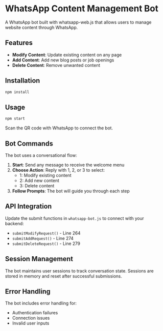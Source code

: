 # WhatsApp Content Management Bot

A WhatsApp bot built with whatsapp-web.js that allows users to manage website content through WhatsApp.

## Features

- **Modify Content**: Update existing content on any page
- **Add Content**: Add new blog posts or job openings
- **Delete Content**: Remove unwanted content

## Installation

```bash
npm install
```

## Usage

```bash
npm start
```

Scan the QR code with WhatsApp to connect the bot.

## Bot Commands

The bot uses a conversational flow:

1. **Start**: Send any message to receive the welcome menu
2. **Choose Action**: Reply with 1, 2, or 3 to select:
   - 1: Modify existing content
   - 2: Add new content
   - 3: Delete content
3. **Follow Prompts**: The bot will guide you through each step

## API Integration

Update the submit functions in `whatsapp-bot.js` to connect with your backend:

- `submitModifyRequest()` - Line 264
- `submitAddRequest()` - Line 274  
- `submitDeleteRequest()` - Line 279

## Session Management

The bot maintains user sessions to track conversation state. Sessions are stored in memory and reset after successful submissions.

## Error Handling

The bot includes error handling for:
- Authentication failures
- Connection issues
- Invalid user inputs